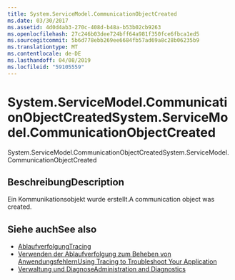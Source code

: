 ```yaml
---
title: System.ServiceModel.CommunicationObjectCreated
ms.date: 03/30/2017
ms.assetid: 4d0d4ab3-270c-408d-b48a-b53b02cb9263
ms.openlocfilehash: 27c246b03dee724bff64a981f350fce6fbca1ed5
ms.sourcegitcommit: 5b6d778ebb269ee6684fb57ad69a8c28b06235b9
ms.translationtype: MT
ms.contentlocale: de-DE
ms.lasthandoff: 04/08/2019
ms.locfileid: "59105559"
---
```

# <a name="systemservicemodelcommunicationobjectcreated"></a><span data-ttu-id="aa962-102">System.ServiceModel.CommunicationObjectCreated</span><span class="sxs-lookup"><span data-stu-id="aa962-102">System.ServiceModel.CommunicationObjectCreated</span></span>
<span data-ttu-id="aa962-103">System.ServiceModel.CommunicationObjectCreated</span><span class="sxs-lookup"><span data-stu-id="aa962-103">System.ServiceModel.CommunicationObjectCreated</span></span>  
  
## <a name="description"></a><span data-ttu-id="aa962-104">Beschreibung</span><span class="sxs-lookup"><span data-stu-id="aa962-104">Description</span></span>  
 <span data-ttu-id="aa962-105">Ein Kommunikationsobjekt wurde erstellt.</span><span class="sxs-lookup"><span data-stu-id="aa962-105">A communication object was created.</span></span>  
  
## <a name="see-also"></a><span data-ttu-id="aa962-106">Siehe auch</span><span class="sxs-lookup"><span data-stu-id="aa962-106">See also</span></span>

- [<span data-ttu-id="aa962-107">Ablaufverfolgung</span><span class="sxs-lookup"><span data-stu-id="aa962-107">Tracing</span></span>](../../../../../docs/framework/wcf/diagnostics/tracing/index.md)
- [<span data-ttu-id="aa962-108">Verwenden der Ablaufverfolgung zum Beheben von Anwendungsfehlern</span><span class="sxs-lookup"><span data-stu-id="aa962-108">Using Tracing to Troubleshoot Your Application</span></span>](../../../../../docs/framework/wcf/diagnostics/tracing/using-tracing-to-troubleshoot-your-application.md)
- [<span data-ttu-id="aa962-109">Verwaltung und Diagnose</span><span class="sxs-lookup"><span data-stu-id="aa962-109">Administration and Diagnostics</span></span>](../../../../../docs/framework/wcf/diagnostics/index.md)
